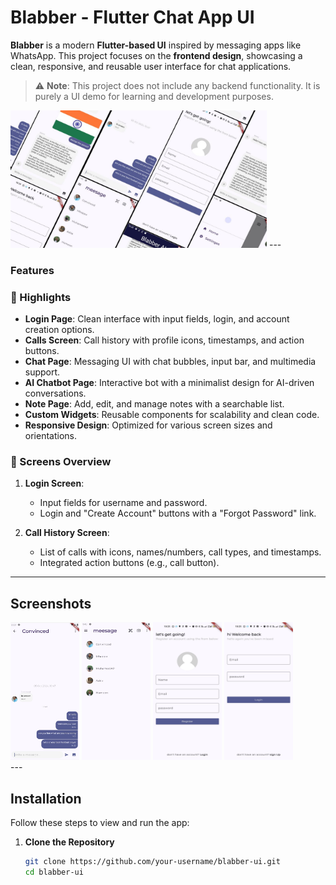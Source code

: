 # Blabber - Flutter Chat App UI  

**Blabber** is a modern **Flutter-based UI** inspired by messaging apps like WhatsApp. This project focuses on the **frontend design**, showcasing a clean, responsive, and reusable user interface for chat applications.  

> ⚠️ **Note**: This project does not include any backend functionality. It is purely a UI demo for learning and development purposes.
> 
<img src="WhatsApp Image 2025-06-26 at 14.43.17_9f344da7.jpg" alt="alt Text" width="410" height="220" bordercolor="black"> 
---

### Features  

### 🌟 Highlights  

- **Login Page**: Clean interface with input fields, login, and account creation options.  
- **Calls Screen**: Call history with profile icons, timestamps, and action buttons.  
- **Chat Page**: Messaging UI with chat bubbles, input bar, and multimedia support.  
- **AI Chatbot Page**: Interactive bot with a minimalist design for AI-driven conversations.  
- **Note Page**: Add, edit, and manage notes with a searchable list.  
- **Custom Widgets**: Reusable components for scalability and clean code.  
- **Responsive Design**: Optimized for various screen sizes and orientations.  


### 📱 Screens Overview  
1. **Login Screen**:  
   - Input fields for username and password.  
   - Login and "Create Account" buttons with a "Forgot Password" link.  

2. **Call History Screen**:  
   - List of calls with icons, names/numbers, call types, and timestamps.  
   - Integrated action buttons (e.g., call button).  

---

## Screenshots  
<div>
<img src="WhatsApp Image 2025-06-26 at 14.23.59_9c02929e.jpg " alt="alt Text" width="110" height="220">

<img src="WhatsApp Image 2025-06-26 at 14.18.05_752fe606.jpg" alt="alt Text" width="110" height="220">

<img src="WhatsApp Image 2025-06-26 at 13.22.15_e7fc7062.jpg" alt="alt Text" width="110" height="220">

<img src="WhatsApp Image 2025-06-26 at 13.22.15_fef471ff.jpg" alt="alt Text" width="110" height="220">




</div>
---

## Installation  

Follow these steps to view and run the app:  

1. **Clone the Repository**  
   ```bash
   git clone https://github.com/your-username/blabber-ui.git
   cd blabber-ui

